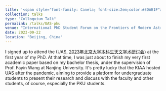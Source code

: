 ```yaml
---
title: '<span style="font-family: Canela; font-size:2em;color:#EDAB1F">Temporal evolution of depolarization and magnetic field of FRB 20201124A</span>'
collection: talks
type: "Colloquium Talk"
permalink: /talks/UAS-pku
venue: "International PhD Student Forum on the Frontiers of Modern Astronomy"
date: 2023-09-22
location: "Beijing, China"
---
```


I signed up to attend the (UAS, [2023年北京大学本科生天文学术研讨会](http://vega.bac.pku.edu.cn/info/1056/2064.htm)) at the first year of my PhD.
At that time, I was just about to finish my very first academic paper based on my bachelor thesis, under the supervision of Prof. Fayin Wang at Nanjing University.
It's pretty lucky that the KIAA hosted UAS after the pandemic, aiming to provide a platform for undergraduate students to present their research and discuss with the faculty and other students, of course, especially the PKU students.

